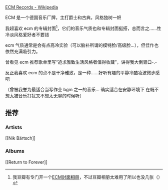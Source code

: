 [ECM Records - Wikipedia](https://en.wikipedia.org/wiki/ECM_Records)

ECM 是一个德国音乐厂牌，主打爵士和古典，风格独树一帜

我超喜欢 ecm 的专辑封面[^1]，它们的音乐气质也和专辑封面挺搭，总而言之……性冷淡风格爱好者不要错

ecm 气质通常是会有点高冷实验（可以脑补所谓的模特脸/高级脸...），但佳作也依然充满吸引力。

曾看见 ecm 推荐歌单里写“追求雅致生活风格者值得收藏”，讲得我大倒胃口-.-

反正我喜欢 ecm 的点不是干净雅致，是一种……好听有趣的平静冷酷凌波微步感吧

（曾被我誉为最适合当写作业 bgm 之一的音乐... 确实适合在安静环境下 在既不想太被音乐打扰又不想太无聊的时候听）


## 推荐

### Artists
[[Nik Bärtsch]]

### Albums
[[Return to Forever]]

[^1]: 我豆瓣有专门开一个[ECM封面相册](https://www.douban.com/photos/album/1887734022/?dt_dapp=1)，不过豆瓣相册太难用了所以也没几张（）